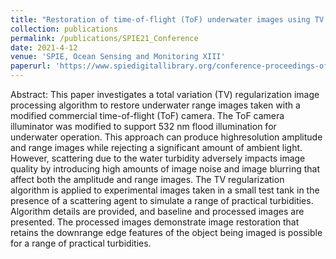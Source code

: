 ```yaml
---
title: "Restoration of time-of-flight (ToF) underwater images using TV regularization"
collection: publications
permalink: /publications/SPIE21_Conference
date: 2021-4-12
venue: 'SPIE, Ocean Sensing and Monitoring XIII'
paperurl: 'https://www.spiedigitallibrary.org/conference-proceedings-of-spie/11752/117520N/Restoration-of-time-of-flight-ToF-underwater-images-using-TV/10.1117/12.2588047.full'
---
```


Abstract: This paper investigates a total variation (TV) regularization image processing algorithm to restore underwater range images taken with a modified commercial time-of-flight (ToF) camera. The ToF camera illuminator was modified to support 532 nm flood illumination for underwater operation. This approach can produce highresolution amplitude and range images while rejecting a significant amount of ambient light. However, scattering due to the water turbidity adversely impacts image quality by introducing high amounts of image noise and image blurring that affect both the amplitude and range images. The TV regularization algorithm is applied to experimental images taken in a small test tank in the presence of a scattering agent to simulate a range of practical turbidities. Algorithm details are provided, and baseline and processed images are presented. The processed images demonstrate image restoration that retains the downrange edge features of the object being imaged is possible for a range of practical turbidities.
